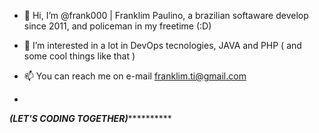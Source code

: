 - 👋 Hi, I’m @frank000 | Franklim Paulino, a brazilian softaware develop since 2011, and policeman in my freetime (:D)
- 👀 I’m interested in a lot in DevOps tecnologies, JAVA and PHP ( and some cool things like that )

- 📫 You can reach me on e-mail franklim.ti@gmail.com 
- 
***********************(LET'S CODING TOGETHER)*********************************

<!---
frank000/frank000 is a ✨ special ✨ repository because its `README.md` (this file) appears on your GitHub profile.
You can click the Preview link to take a look at your changes.
--->
